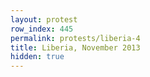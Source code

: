 ```yaml
---
layout: protest
row_index: 445
permalink: protests/liberia-4
title: Liberia, November 2013
hidden: true
---
```

